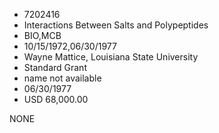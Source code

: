 * 7202416
* Interactions Between Salts and Polypeptides
* BIO,MCB
* 10/15/1972,06/30/1977
* Wayne Mattice, Louisiana State University
* Standard Grant
*   name not available
* 06/30/1977
* USD 68,000.00

NONE